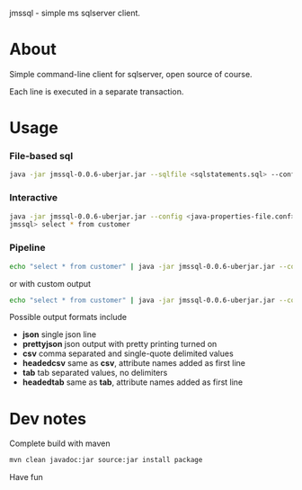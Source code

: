
 jmssql  - simple ms sqlserver client.

# About 

 Simple command-line client for sqlserver, open source of course.

 Each line is executed in a separate transaction.

# Usage 

### File-based sql

```bash
java -jar jmssql-0.0.6-uberjar.jar --sqlfile <sqlstatements.sql> --config <java-properties-file.conf>
```

### Interactive

```bash
java -jar jmssql-0.0.6-uberjar.jar --config <java-properties-file.conf>
jmssql> select * from customer
```

### Pipeline 

```bash
echo "select * from customer" | java -jar jmssql-0.0.6-uberjar.jar --config <java-properties-file.conf>
```

or with custom output

```bash
echo "select * from customer" | java -jar jmssql-0.0.6-uberjar.jar --config <java-properties-file.conf> --output json
```

Possible output formats include

* __json__ single json line
* __prettyjson__ json output with pretty printing turned on
* __csv__ comma separated and single-quote delimited values
* __headedcsv__ same as __csv__, attribute names added as first line
* __tab__ tab separated values, no delimiters
* __headedtab__ same as __tab__, attribute names added as first line 

# Dev notes

Complete build with maven

```bash
mvn clean javadoc:jar source:jar install package
```

Have fun
